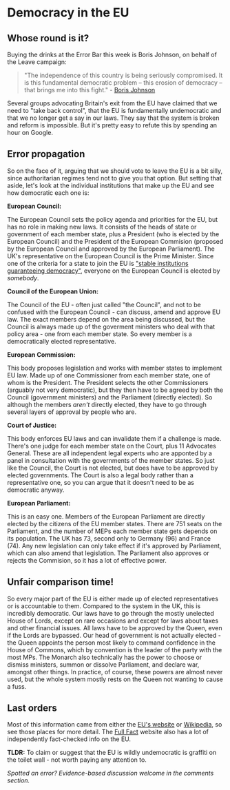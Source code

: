 <!-- 
.. title: Democracy in the EU
.. slug: democracy-in-the-eu
.. date: 2016-06-18 17:12:39 UTC+01:00
.. tags: 
.. category: 
.. link: 
.. description: 
.. type: text
-->

# Democracy in the EU

## Whose round is it?
Buying the drinks at the Error Bar this week is Boris Johnson, on behalf of the Leave campaign:

>"The independence of this country is being seriously compromised. It is this fundamental democratic problem – this erosion of democracy – that brings me into this fight." - [Boris Johnson](http://www.conservativehome.com/parliament/2016/05/boris-johnsons-speech-on-the-eu-referendum-full-text.html)

Several groups advocating Britain's exit from the EU have claimed that we need to "take back control", that the EU is fundamentally undemocratic and that we no longer get a say in our laws. They say that the system is broken and reform is impossible. But it's pretty easy to refute this by spending an hour on Google.

## Error propagation
So on the face of it, arguing that we should vote to leave the EU is a bit silly, since authoritarian regimes tend not to give you that option. But setting that aside, let's look at the individual institutions that make up the EU and see how democratic each one is:

__European Council:__

The European Council sets the policy agenda and priorities for the EU, but has no role in making new laws. It consists of the heads of state or government of each member state, plus a President (who is elected by the European Council) and the President of the European Commision (proposed by the European Council and approved by the European Parliament). The UK's representative on the European Council is the Prime Minister. Since one of the criteria for a state to join the EU is ["stable institutions guaranteeing democracy"](http://ec.europa.eu/enlargement/policy/conditions-membership/index_en.htm), everyone on the European Council is elected by _somebody_.

__Council of the European Union:__

The Council of the EU - often just called "the Council", and not to be confused with the European Council - can discuss, amend and approve EU law. The exact members depend on the area being discussed, but the Council is always made up of the goverment ministers who deal with that policy area - one from each member state. So every member is a democratically elected representative.

__European Commission:__

This body proposes legislation and works with member states to implement EU law. Made up of one Commissioner from each member state, one of whom is the President. The President selects the other Commissioners (arguably not very democratic), but they then have to be agreed by both the Council (government ministers) and the Parliament (directly elected). So although the members _aren't_ directly elected, they have to go through several layers of approval by people who are.

__Court of Justice:__

This body enforces EU laws and can invalidate them if a challenge is made. There's one judge for each member state on the Court, plus 11 Advocates General. These are all independent legal experts who are apponted by a panel in consultation with the governments of the member states. So just like the Council, the Court is not elected, but does have to be approved by elected governments. The Court is also a legal body rather than a representative one, so you can argue that it doesn't need to be as democratic anyway.

__European Parliament:__

This is an easy one. Members of the European Parliament are directly elected by the citizens of the EU member states. There are 751 seats on the Parliament, and the number of MEPs each member state gets depends on its population. The UK has 73, second only to Germany (96) and France (74). Any new legislation can only take effect if it's approved by Parliament, which can also amend that legislation. The Parliament also approves or rejects the Commision, so it has a lot of effective power.

## Unfair comparison time!
So every major part of the EU is either made up of elected representatives or is accountable to them. Compared to the system in the UK, this is incredibly democratic. Our laws have to go through the mostly unelected House of Lords, except on rare occasions and except for laws about taxes and other financial issues. All laws have to be approved by the Queen, even if the Lords are bypassed. Our head of government is not actually elected - the Queen appoints the person most likely to command confidence in the House of Commons, which by convention is the leader of the party with the most MPs. The Monarch also technically has the power to choose or dismiss ministers, summon or dissolve Parliament, and declare war, amongst other things. In practice, of course, these powers are almost never used, but the whole system mostly rests on the Queen not wanting to cause a fuss.

## Last orders
Most of this information came from either the [EU's website](http://europa.eu/about-eu/institutions-bodies/index_en.htm) or [Wikipedia](https://en.wikipedia.org/wiki/Institutions_of_the_European_Union), so see those places for more detail. The [Full Fact](https://fullfact.org/europe/how-eu-works/) website also has a lot of independently fact-checked info on the EU.

**TLDR:** To claim or suggest that the EU is wildly undemocratic is graffiti on the toilet wall - not worth paying any attention to.

_Spotted an error? Evidence-based discussion welcome in the comments section._
